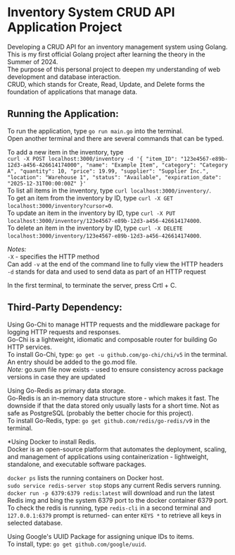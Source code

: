# Inventory System CRUD API Application Project
Developing a CRUD API for an inventory management system using Golang. </br>
This is my first official Golang project after learning the theory in the Summer of 2024. </br>
The purpose of this personal project to deepen my understanding of web development and database interaction. </br>
CRUD, which stands for Create, Read, Update, and Delete forms the foundation of applications that manage data. </br>

## Running the Application: </br>
To run the application, type ```go run main.go``` into the terminal. </br>
Open another terminal and there are several commands that can be typed. </br>

To add a new item in the inventory, type </br>
```curl -X POST localhost:3000/inventory -d '{ "item_ID": "123e4567-e89b-12d3-a456-426614174000", "name": "Example Item", "category": "Category A", "quantity": 10, "price": 19.99, "supplier": "Supplier Inc.", "location": "Warehouse 1", "status": "Available", "expiration_date": "2025-12-31T00:00:00Z" }'``` </br>
To list all items in the inventory, type ```curl localhost:3000/inventory/```. </br>
To get an item from the inventory by ID, type ```curl -X GET localhost:3000/inventory?cursor=0```. </br>
To update an item in the inventory by ID, type ```curl -X PUT localhost:3000/inventory/123e4567-e89b-12d3-a456-426614174000```. </br>
To delete an item in the inventory by ID, type ```curl -X DELETE localhost:3000/inventory/123e4567-e89b-12d3-a456-426614174000```. </br>

*Notes:* </br>
```-X``` - specifies the HTTP method </br>
Can add ```-v``` at the end of the command line to fully view the HTTP headers </br>
```-d``` stands for data and used to send data as part of an HTTP request </br>

In the first terminal, to terminate the server, press Crtl + C. </br>

## Third-Party Dependency: </br>
Using Go-Chi to manage HTTP requests and the middleware package for logging HTTP requests and responses.</br>
Go-Chi is a lightweight, idiomatic and composable router for building Go HTTP services. </br>
To install Go-Chi, type: ```go get -u github.com/go-chi/chi/v5``` in the terminal. An entry should be added to the go.mod file. </br>
*Note:* go.sum file now exists - used to ensure consistency across package versions in case they are updated </br>

Using Go-Redis as primary data storage. </br>
Go-Redis is an in-memory data structure store - which makes it fast. The downside if that the data stored only usually lasts for a short time. Not as safe as PostgreSQL (probably the better chocie for this project). </br>
To install Go-Redis, type: ```go get github.com/redis/go-redis/v9``` in the terminal. </br>

*Using Docker to install Redis. </br>
Docker is an open-source platform that automates the deployment, scaling, and management of applications using containerization - lightweight, standalone, and executable software packages. </br>

```docker ps``` lists the running containers on Docker host. </br>
```sudo service redis-server stop``` stops any current Redis servers running. </br>
```docker run -p 6379:6379 redis:latest``` will download and run the latest Redis img and bing the system 6379 port to the docker container 6379 port. To check the redis is running, type ```redis-cli``` in a second terminal and ```127.0.0.1:6379``` prompt is returned- can enter ```KEYS *``` to retrieve all keys in selected database. </br>

Using Google's UUID Package for assigning unique IDs to items. <br>
To install, type: ```go get github.com/google/uuid```.
